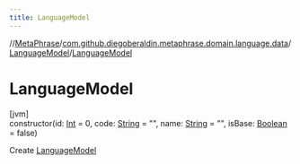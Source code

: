 ```yaml
---
title: LanguageModel
---
```

//[MetaPhrase](../../../index.html)/[com.github.diegoberaldin.metaphrase.domain.language.data](../index.html)/[LanguageModel](index.html)/[LanguageModel](-language-model.html)



# LanguageModel



[jvm]\
constructor(id: [Int](https://kotlinlang.org/api/latest/jvm/stdlib/kotlin/-int/index.html) = 0, code: [String](https://kotlinlang.org/api/latest/jvm/stdlib/kotlin/-string/index.html) = &quot;&quot;, name: [String](https://kotlinlang.org/api/latest/jvm/stdlib/kotlin/-string/index.html) = &quot;&quot;, isBase: [Boolean](https://kotlinlang.org/api/latest/jvm/stdlib/kotlin/-boolean/index.html) = false)



Create [LanguageModel](index.html)




